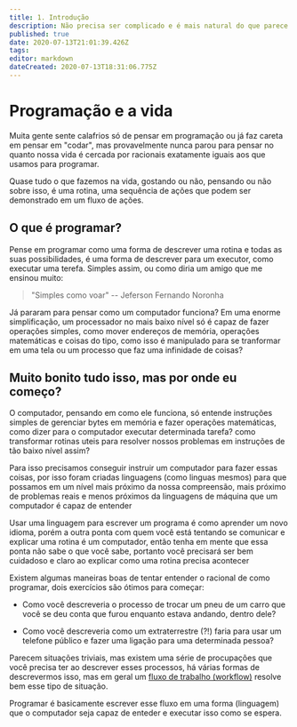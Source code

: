 ```yaml
---
title: 1. Introdução
description: Não precisa ser complicado e é mais natural do que parece
published: true
date: 2020-07-13T21:01:39.426Z
tags: 
editor: markdown
dateCreated: 2020-07-13T18:31:06.775Z
---
```


# Programação e a vida
Muita gente sente calafrios só de pensar em programação ou já faz careta em pensar em "codar", mas provavelmente nunca parou para pensar no quanto nossa vida é cercada por racionais exatamente iguais aos que usamos para programar.

Quase tudo o que fazemos na vida, gostando ou não, pensando ou não sobre isso, é uma rotina, uma sequência de ações que podem ser demonstrado em um fluxo de ações.

## O que é programar?
Pense em programar como uma forma de descrever uma rotina e todas as suas possibilidades, é uma forma de descrever para um executor, como executar uma terefa. Simples assim, ou como diria um amigo que me ensinou muito:

> "Simples como voar"
> -- Jeferson Fernando Noronha

Já pararam para pensar como um computador funciona? Em uma enorme simplificação, um processador no mais baixo nível só é capaz de fazer operações simples, como mover endereços de memória, operações matemáticas e coisas do tipo, como isso é manipulado para se tranformar em uma tela ou um processo que faz uma infinidade de coisas?


## Muito bonito tudo isso, mas por onde eu começo?
O computador, pensando em como ele funciona, só entende instruções simples de gerenciar bytes em memória e fazer operações matemáticas, como dizer para o computador executar determinada tarefa? como transformar rotinas uteis para resolver nossos problemas em instruções de tão baixo nível assim? 

Para isso precisamos conseguir instruir um computador para fazer essas coisas, por isso foram criadas linguagens (como linguas mesmos) para que possamos em um nível mais próximo da nossa compreensão, mais próximo de problemas reais e menos próximos da linguagens de máquina que um computador é capaz de entender

Usar uma linguagem para escrever um programa é como aprender um novo idioma, porém a outra ponta com quem você está tentando se comunicar e explicar uma rotina é um computador, então tenha em mente que essa ponta não sabe o que você sabe, portanto você precisará ser bem cuidadoso e claro ao explicar como uma rotina precisa acontecer

Existem algumas maneiras boas de tentar entender o racional de como programar, dois exercícios são ótimos para começar:

- Como você descreveria o processo de trocar um pneu de um carro que você se deu conta que furou enquanto estava andando, dentro dele?

- Como você descreveria como um extraterrestre (?!) faria para usar um telefone público e fazer uma ligação para uma determinada pessoa?

Parecem situações triviais, mas existem uma série de procupações que você precisa ter ao descrever esses processos, há várias formas de descrevermos isso, mas em geral um [fluxo de trabalho (workflow)](https://pt.wikipedia.org/wiki/Fluxo_de_trabalho) resolve bem esse tipo de situação.

Programar é basicamente escrever esse fluxo em uma forma (linguagem) que o computador seja capaz de enteder e executar isso como se espera.